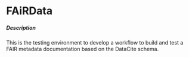 # FAiRData

<h5> Description </h5>
This is the testing environment to develop a workflow to build and test a FAIR metadata documentation based on the DataCite schema. </br>

